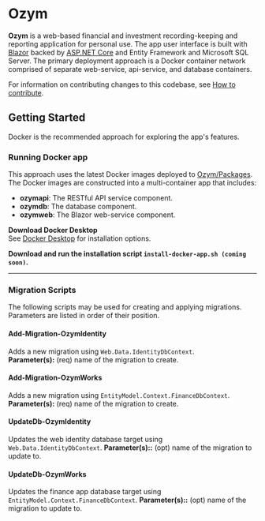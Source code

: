 # Ozym #
**Ozym** is a web-based financial and investment recording-keeping and reporting application for personal use. The app user interface is built with [Blazor](https://dotnet.microsoft.com/en-us/apps/aspnet/web-apps/blazor) backed by [ASP.NET Core](https://github.com/dotnet/aspnetcore) and Entity Framework and Microsoft SQL Server. The primary deployment approach is a Docker container network comprised of separate web-service, api-service, and database containers.

For information on contributing changes to this codebase, see [How to contribute](CONTRIBUTING.md).

## Getting Started
Docker is the recommended approach for exploring the app's features.

### Running Docker app
This approach uses the latest Docker images deployed to [Ozym/Packages](https://github.com/hoeyi?tab=packages&repo_name=Ozym). The Docker images are constructed into a multi-container app that includes:
* **ozymapi**: The RESTful API service component.
* **ozymdb**: The database component.
* **ozymweb**: The Blazor web-service component.

**Download Docker Desktop** <br/>
See [Docker Desktop](https://www.docker.com/products/docker-desktop/) for installation options.

**Download and run the installation script `install-docker-app.sh (coming soon)`.** 

---

### **Migration Scripts**
The following scripts may be used for creating and applying migrations. Parameters are listed in order of their position.

#### Add-Migration-OzymIdentity
Adds a new migration using `Web.Data.IdentityDbContext`.</br>
**Parameter(s):** (req) name of the migration to create.

#### Add-Migration-OzymWorks
Adds a new migration using `EntityModel.Context.FinanceDbContext`.</br>
**Parameter(s):** (req) name of the migration to create.

#### UpdateDb-OzymIdentity 
Updates the web identity database target using `Web.Data.IdentityDbContext`.
**Parameter(s)::** (opt) name of the migration to update to.

#### UpdateDb-OzymWorks 
Updates the finance app database target using `EntityModel.Context.FinanceDbContext`.
**Parameter(s)::** (opt) name of the migration to update to.

